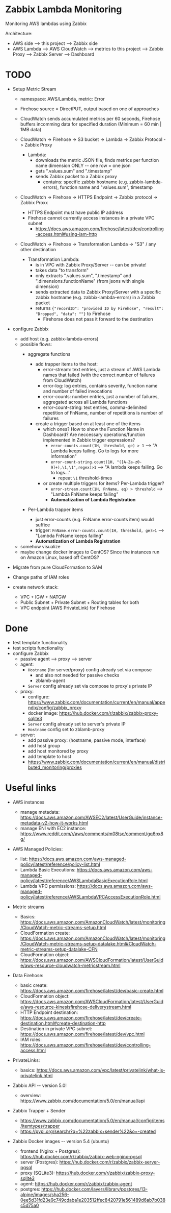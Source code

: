 # Zabbix Lambda Monitoring
Monitoring AWS lambdas using Zabbix


Architecture:
 - AWS side --> this project --> Zabbix side
 - AWS Lambda --> AWS CloudWatch --> metrics to this project --> Zabbix Proxy --> Zabbix Server --> Dashboard

# TODO
 - Setup Metric Stream
    - namespace: AWS/Lambda, metric: Error
    - Firehose source = DirectPUT, output based on one of approaches
    - CloudWatch sends accumulated metrics per 60 seconds, Firehose buffers incomming data for specified duration (Minimum = 60 min | 1MB data)
    - CloudWatch -> Firehose -> S3 bucket -> Lambda -> Zabbix Protocol -> Zabbix Proxy
        - Lambda:
            - downloads the metric JSON file, finds metrics per function name dimension ONLY -- one row = one json
            - gets ".values.sum" and ".timestamp"
            - sends Zabbix packet to a Zabbix proxy
                - contains: specific zabbix hostname (e.g. zabbix-lambda-errors), function name and "values.sum", timestamp
    - CloudWatch -> Firehose -> HTTPS Endpoint -> Zabbix protocol -> Zabbix Proxx
        - HTTPS Endpoint must have public IP address
        - Firehose cannot currently access instances in a private VPC subnet
            - https://docs.aws.amazon.com/firehose/latest/dev/controlling-access.html#using-iam-http

    - CloudWatch -> Firehose -> Transformation Lambda -> "S3" / any other destination
        - Transformation Lambda:
            - is in VPC with Zabbix Proxy/Server -- can be private!
            - takes data "to transform"
            - only extracts ".values.sum", ".timestamp" and ".dimensions.functionName" (from jsons with single dimension)
            - sends extracted data to Zabbix Proxy/Server with a specific zabbix hostname (e.g. zabbix-lambda-errors) in a Zabbix packet
            - returns ``{"recordID": "provided ID by Firehose", "result": "Dropped", "data": ""}`` to Firehose
                - Firehorse does not pass it forward to the destination

 - configure Zabbix
    - add host (e.g. zabbix-lambda-errors)
    - possible flows:
        - aggregate functions
            - add trapper items to the host:
                - error-stream: text entries, just a stream of AWS Lambda names that failed (with the correct number of failures from CloudWatch)
                - error-log: log entries, contains severity, function name and number of failed invocations
                - error-counts: number entries, just a number of failures, aggregated across all Lambda functions
                - error-count-string: text entries, comma-delimited repetition of FnName, number of repetitions is number of failures
            - create a trigger based on at least one of the items
                - which ones? How to show the Function Name in Dashboard? Are neccessary operations/function implemented in Zabbix trigger expressions?
                    - `error-counts.count(1H, threshold, ge) > 1` --> "A Lambda keeps failing. Go to logs for more information"
                    - `error-count-string.count(1H, "([A-Za-z0-9]+),\1,\1",regex)>1` --> "A lambda keeps failing. Go to logs..."
                        - repeat `\1` threshold-times
                - or create multiple triggers for items? Per-Lambda trigger?
                    - `error-stream.count(1H, FnName, eq) > threshold` --> "Lambda FnName keeps failing"
                    - <b>Automatization of Lambda Registration</b>

        - Per-Lambda trapper items
            - just error-counts (e.g. FnName.error-counts item) would suffice
            - trigger: `FnName.error-counts.count(1H, threshold, ge)>1` --> "Lambda FnName keeps failing"
            - <b>Automatization of Lambda Registration</b>
    - somehow visualize
    - maybe change docker images to CentOS? Since the instances run on Amazon Linux, based off CentOS?
 
 - Migrate from pure CloudFormation to SAM 

 - Change paths of IAM roles

 - create network stack:
    - VPC + IGW + NATGW
    - Public Subnet + Private Subnet + Routing tables for both
    - VPC endpoint (AWS PrivateLink) for Firehose

# Done
 - test template functionality
 - test scripts functionality
 - configure Zabbix 
    - passive agent --> proxy --> server
    - agent:
        - `Hostname` (for server/proxy) config already set via compose
            - and also not needed for passive checks
            - zblamb-agent
        - `Server` config already set via compose to proxy's private IP
    - proxy:
        - configure: https://www.zabbix.com/documentation/current/en/manual/appendix/config/zabbix_proxy
        - docker image: https://hub.docker.com/r/zabbix/zabbix-proxy-sqlite3
        - `Server` config already set to server's private IP
        - `Hostname` config set to zblamb-proxy
    - server:
        - add passive proxy:  (hostname, passive mode, interface)
        - add host group
        - add host monitored by proxy
        - add template to host
        - https://www.zabbix.com/documentation/current/en/manual/distributed_monitoring/proxies

# Useful links
 - AWS instances
    - manage metadata: https://docs.aws.amazon.com/AWSEC2/latest/UserGuide/instance-metadata-v2-how-it-works.html
    - manage ENI with EC2 instance: https://www.reddit.com/r/aws/comments/m08tsc/comment/gq6px8g/

 - AWS Managed Policies:
    - list: https://docs.aws.amazon.com/aws-managed-policy/latest/reference/policy-list.html
    - Lambda Basic Executions: https://docs.aws.amazon.com/aws-managed-policy/latest/reference/AWSLambdaBasicExecutionRole.html
    - Lambda VPC permissions: https://docs.aws.amazon.com/aws-managed-policy/latest/reference/AWSLambdaVPCAccessExecutionRole.html

 - Metric streams
    - Basics: https://docs.aws.amazon.com/AmazonCloudWatch/latest/monitoring/CloudWatch-metric-streams-setup.html
    - CloudFormation create: https://docs.aws.amazon.com/AmazonCloudWatch/latest/monitoring/CloudWatch-metric-streams-setup-datalake.html#CloudWatch-metric-streams-setup-datalake-CFN
    - CloudFormation object:  https://docs.aws.amazon.com/AWSCloudFormation/latest/UserGuide/aws-resource-cloudwatch-metricstream.html

 - Data Firehose:
    - basic create: https://docs.aws.amazon.com/firehose/latest/dev/basic-create.html
    - CloudFormation object: https://docs.aws.amazon.com/AWSCloudFormation/latest/UserGuide/aws-resource-kinesisfirehose-deliverystream.html
    - HTTP Endpoint destination: https://docs.aws.amazon.com/firehose/latest/dev/create-destination.html#create-destination-http
    - Destination in private VPC subnet: https://docs.aws.amazon.com/firehose/latest/dev/vpc.html
    - IAM roles: https://docs.aws.amazon.com/firehose/latest/dev/controlling-access.html

 - PrivateLinks:
    - basics: https://docs.aws.amazon.com/vpc/latest/privatelink/what-is-privatelink.html

 - Zabbix API -- version 5.0!
    - overview: https://www.zabbix.com/documentation/5.0/en/manual/api

 - Zabbix Trapper + Sender
    - https://www.zabbix.com/documentation/5.0/en/manual/config/items/itemtypes/trapper
    - https://pypi.org/search/?q=%22zabbix+sender%22&o=-created

 - Zabbix Docker images -- version 5.4 (ubuntu)
    - frontend (Nginx + Postgres): https://hub.docker.com/r/zabbix/zabbix-web-nginx-pgsql
    - server (Postgres): https://hub.docker.com/r/zabbix/zabbix-server-pgsql
    - proxy (SQLite3): https://hub.docker.com/r/zabbix/zabbix-proxy-sqlite3
    - agent: https://hub.docker.com/r/zabbix/zabbix-agent
    - postgres: https://hub.docker.com/layers/library/postgres/13-alpine/images/sha256-0ee5d31fd23e9c749cdaba1e203512ffec8420791e561489d6ab7b038c5d75a0